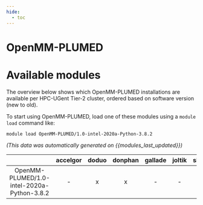 ```yaml
---
hide:
  - toc
---
```


OpenMM-PLUMED
=============

# Available modules


The overview below shows which OpenMM-PLUMED installations are available per HPC-UGent Tier-2 cluster, ordered based on software version (new to old).

To start using OpenMM-PLUMED, load one of these modules using a `module load` command like:

```shell
module load OpenMM-PLUMED/1.0-intel-2020a-Python-3.8.2
```

*(This data was automatically generated on {{modules_last_updated}})*  

| |accelgor|doduo|donphan|gallade|joltik|shinx|skitty|
| :---: | :---: | :---: | :---: | :---: | :---: | :---: | :---: |
|OpenMM-PLUMED/1.0-intel-2020a-Python-3.8.2|-|x|x|-|-|-|-|
